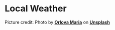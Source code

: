 <h1>Local Weather </h1>

Picture credit: Photo by <b><a href="https://unsplash.com/photos/bcyC0eCFH8U?utm_source=unsplash&utm_medium=referral&utm_content=creditCopyText">Orlova Maria</a></b> on  <b><a href="https://unsplash.com/search/photos/sky?utm_source=unsplash&utm_medium=referral&utm_content=creditCopyText">Unsplash</a></b>